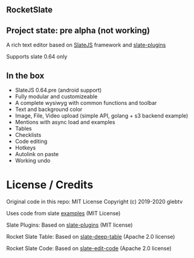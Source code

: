 ## RocketSlate

## Project state: pre alpha (not working)

A rich text editor based on [SlateJS](https://github.com/ianstormtaylor/slate) framework and [slate-plugins](https://slate-plugins.udecode.io/)

Supports slate 0.64 only

## In the box

- SlateJS 0.64.pre (android support)
- Fully modular and customizeable
- A complete wysiwyg with common functions and toolbar
- Text and background color
- Image, File, Video upload (simple API, golang + s3 backend example)
- Mentions with async load and examples
- Tables
- Checklists
- Code editing
- Hotkeys
- Autolink on paste
- Working undo

# License / Credits

Original code in this repo:
MIT License Copyright (c) 2019-2020 glebtv

Uses code from slate [examples](https://github.com/ianstormtaylor/slate/tree/master/site/examples) (MIT License)

Slate Plugins:
Based on [slate-plugins](https://slate-plugins.udecode.io/) (MIT license)

Rocket Slate Table:
Based on [slate-deep-table](https://github.com/jasonphillips/slate-deep-table) (Apache 2.0 license)

Rocket Slate Code:
Based on [slate-edit-code](https://github.com/GitbookIO/slate-edit-code) (Apache 2.0 license)


